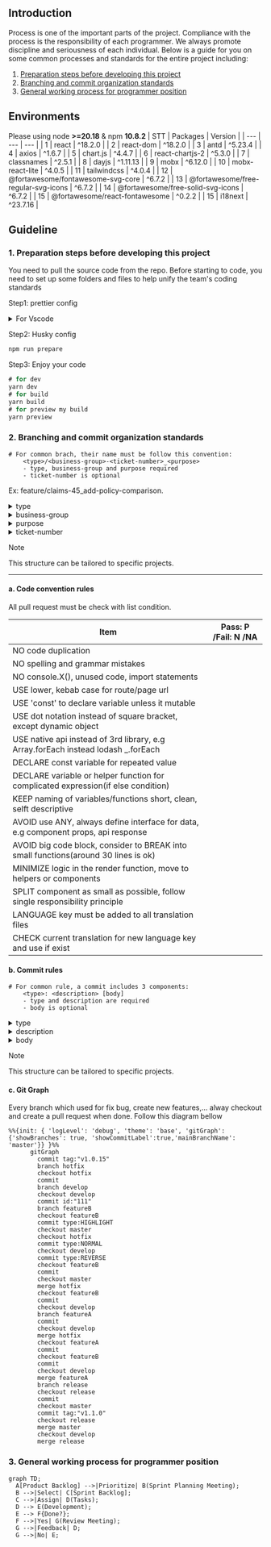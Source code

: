 ## Introduction

Process is one of the important parts of the project. Compliance with the process is the responsibility of each programmer. We always promote discipline and seriousness of each individual.
Below is a guide for you on some common processes and standards for the entire project including:

1. [Preparation steps before developing this project](#1-preparation-steps-before-developing-this-project)
2. [Branching and commit organization standards](#2-branching-and-commit-organization-standards)
3. [General working process for programmer position](#3-general-working-process-for-programmer-position)

## Environments

Please using node **>=20.18** & npm **10.8.2**
| STT | Packages | Version |
| --- | --- | --- |
| 1 | react | ^18.2.0 |
| 2 | react-dom | ^18.2.0 |
| 3 | antd | ^5.23.4 |
| 4 | axios | ^1.6.7 |
| 5 | chart.js | ^4.4.7 |
| 6 | react-chartjs-2 | ^5.3.0 |
| 7 | classnames | ^2.5.1 |
| 8 | dayjs | ^1.11.13 |
| 9 | mobx | ^6.12.0 |
| 10 | mobx-react-lite | ^4.0.5 |
| 11 | tailwindcss | ^4.0.4 |
| 12 | @fortawesome/fontawesome-svg-core | ^6.7.2 |
| 13 | @fortawesome/free-regular-svg-icons | ^6.7.2 |
| 14 | @fortawesome/free-solid-svg-icons | ^6.7.2 |
| 15 | @fortawesome/react-fontawesome | ^0.2.2 |
| 15 | i18next | ^23.7.16 |

## Guideline

### 1. Preparation steps before developing this project

You need to pull the source code from the repo. Before starting to code, you need to set up some folders and files to help unify the team's coding standards

Step1: prettier config

<details>
<summary>For Vscode</summary>
If you used vscode, you must config this line bellow in .vscode/setting.json.
If you don't already have it, please create it.

```javascript
{
    ...,
    "editor.formatOnSave": true,
    "editor.defaultFormatter": "esbenp.prettier-vscode"
}
```

</details>

Step2: Husky config

```javascript
npm run prepare
```

Step3: Enjoy your code

```javascript
# for dev
yarn dev
# for build
yarn build
# for preview my build
yarn preview
```

### 2. Branching and commit organization standards

```
# For common brach, their name must be follow this convention:
    <type>/<business-group>-<ticket-number>_<purpose>
    - type, business-group and purpose required
    - ticket-number is optional
```

Ex: feature/claims-45_add-policy-comparison.

<details>
<summary>type</summary>

### Detail for type list

- hotfix: for quickly fixing critical issues, usually with a temporary solution
- fixbug: for fixing a bug
- feature: for adding, removing or modifying a feature
- test: for experimenting something which is not an issue
- wip: for a work in progress
  </details>

<details>
<summary>business-group</summary>
what is business logic for your code.
</details>

<details>
<summary>purpose</summary>
what is your purpose of your code.
</details>

<details>
<summary>ticket-number</summary>
ticket's id you processing for this code.
</details>

> [!NOTE]
> This structure can be tailored to specific projects.

---

#### a. Code convention rules

All pull request must be check with list condition.

| Item                                                                                | Pass: P /Fail: N /NA |
| ----------------------------------------------------------------------------------- | -------------------- |
| NO code duplication                                                                 |                      |
| NO spelling and grammar mistakes                                                    |                      |
| NO console.X(), unused code, import statements                                      |                      |
| USE lower, kebab case for route/page url                                            |                      |
| USE 'const' to declare variable unless it mutable                                   |                      |
| USE dot notation instead of square bracket, except dynamic object                   |                      |
| USE native api instead of 3rd library, e.g Array.forEach instead lodash \_.forEach  |                      |
| DECLARE const variable for repeated value                                           |                      |
| DECLARE variable or helper function for complicated expression(if else condition)   |                      |
| KEEP naming of variables/functions short, clean, selft descriptive                  |                      |
| AVOID use ANY, always define interface for data, e.g component props, api response  |                      |
| AVOID big code block, consider to BREAK into small functions(around 30 lines is ok) |                      |
| MINIMIZE logic in the render function, move to helpers or components                |                      |
| SPLIT component as small as possible, follow single responsibility principle        |                      |
| LANGUAGE key must be added to all translation files                                 |                      |
| CHECK current translation for new language key and use if exist                     |                      |

#### b. Commit rules

```
# For common rule, a commit includes 3 components:
    <type>: <description> [body]
    - type and description are required
    - body is optional
```

<details>
<summary>type</summary>

### Detail for type list

- feat: a new feature (feature)
- fix: fix bug
- docs: capture documents (edit documents)
- style: Add space, format code, missing punctuation marks
- refactor: Rename function, variables, separate function and more refactor code,...
- perf: Performance improvements
- test: Add more test case, edit unit test
- build: Change build process: package.json, build line,...
- ci: Update file script for ci/cd process: yml, docker-compose,...
  </details>

<details>
<summary>description</summary>

### Detail and rule for description

- Concise description of commit content
- No longer than 50 characters so it can be easily read on github, as well as other git tools
- Use imperative sentences, in the present tense. Ex: "change..." instead "changed..."
- Do not capitalize the first letter
- Do not use commas at the end of sentences
  </details>

<details>
<summary>body</summary>

### Detail and rule for body

- Optional part, used to describe the commit in more detail if you needed
- Has a blank line with a description before it
- Use WH questions (what|When|Why) instead How question
  </details>

> [!NOTE]
> This structure can be tailored to specific projects.

#### c. Git Graph

Every branch which used for fix bug, create new features,... alway checkout and create a pull request when done. Follow this diagram bellow

```mermaid
%%{init: { 'logLevel': 'debug', 'theme': 'base', 'gitGraph': {'showBranches': true, 'showCommitLabel':true,'mainBranchName': 'master'}} }%%
      gitGraph
        commit tag:"v1.0.15"
        branch hotfix
        checkout hotfix
        commit
        branch develop
        checkout develop
        commit id:"111"
        branch featureB
        checkout featureB
        commit type:HIGHLIGHT
        checkout master
        checkout hotfix
        commit type:NORMAL
        checkout develop
        commit type:REVERSE
        checkout featureB
        commit
        checkout master
        merge hotfix
        checkout featureB
        commit
        checkout develop
        branch featureA
        commit
        checkout develop
        merge hotfix
        checkout featureA
        commit
        checkout featureB
        commit
        checkout develop
        merge featureA
        branch release
        checkout release
        commit
        checkout master
        commit tag:"v1.1.0"
        checkout release
        merge master
        checkout develop
        merge release
```

### 3. General working process for programmer position

```mermaid
graph TD;
  A[Product Backlog] -->|Prioritize| B(Sprint Planning Meeting);
  B -->|Select| C[Sprint Backlog];
  C -->|Assign| D(Tasks);
  D --> E(Development);
  E --> F{Done?};
  F -->|Yes| G(Review Meeting);
  G -->|Feedback| D;
  G -->|No| E;
```
